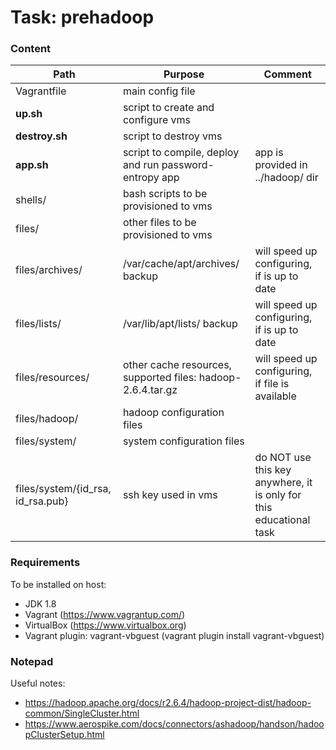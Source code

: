 # Task: prehadoop

### Content

| Path | Purpose | Comment |
| ------ | ------ | ------ |
| Vagrantfile | main config file |
| **up.sh** | script to create and configure vms |
| **destroy.sh** | script to destroy vms |
| **app.sh** | script to compile, deploy and run password-entropy app | app is provided in ../hadoop/ dir |
| shells/ | bash scripts to be provisioned to vms |
| files/ | other files to be provisioned to vms |
| files/archives/ | /var/cache/apt/archives/ backup | will speed up configuring, if is up to date |
| files/lists/ | /var/lib/apt/lists/ backup | will speed up configuring, if is up to date |
| files/resources/ | other cache resources, supported files: hadoop-2.6.4.tar.gz | will speed up configuring, if file is available
| files/hadoop/ | hadoop configuration files |
| files/system/ | system configuration files |
| files/system/{id_rsa, id_rsa.pub} | ssh key used in vms | do NOT use this key anywhere, it is only for this educational task

### Requirements
To be installed on host:
- JDK 1.8
- Vagrant (https://www.vagrantup.com/)
- VirtualBox (https://www.virtualbox.org)
- Vagrant plugin: vagrant-vbguest (vagrant plugin install vagrant-vbguest)

### Notepad
Useful notes:
- https://hadoop.apache.org/docs/r2.6.4/hadoop-project-dist/hadoop-common/SingleCluster.html
- https://www.aerospike.com/docs/connectors/ashadoop/handson/hadoopClusterSetup.html
